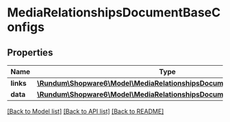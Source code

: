 # MediaRelationshipsDocumentBaseConfigs

## Properties
Name | Type | Description | Notes
------------ | ------------- | ------------- | -------------
**links** | [**\Rundum\Shopware6\Model\MediaRelationshipsDocumentBaseConfigsLinks**](MediaRelationshipsDocumentBaseConfigsLinks.md) |  | [optional] 
**data** | [**\Rundum\Shopware6\Model\MediaRelationshipsDocumentBaseConfigsData[]**](MediaRelationshipsDocumentBaseConfigsData.md) |  | [optional] 

[[Back to Model list]](../../README.md#documentation-for-models) [[Back to API list]](../../README.md#documentation-for-api-endpoints) [[Back to README]](../../README.md)

